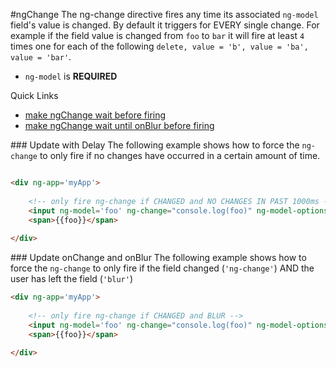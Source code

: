 #ngChange
The ng-change directive fires any time its associated `ng-model` field's value is changed. By default it triggers for EVERY single change. For example if the field value is changed from `foo` to `bar` it will fire at least `4` times one for each of the following `delete, value = 'b', value = 'ba', value = 'bar'`.

* `ng-model` is **REQUIRED**

Quick Links

* [make ngChange wait before firing](#update-with-delay)
* [make ngChange wait until onBlur before firing](#update-with-updateon)

###<a name='update-with-delay'></a> Update with Delay
The following example shows how to force the `ng-change` to only fire if no changes have occurred in a certain amount of time.

```html

<div ng-app='myApp'>
	
	<!-- only fire ng-change if CHANGED and NO CHANGES IN PAST 1000ms -->
	<input ng-model='foo' ng-change="console.log(foo)" ng-model-options="{debounce:1000}"/>
	<span>{{foo}}</span>
	
</div>

```

###<a name='update-with-updateon'></a> Update onChange and onBlur
The following example shows how to force the `ng-change` to only fire if the field changed (`'ng-change'`) AND the user has left the field (`'blur'`)

```html
<div ng-app='myApp'>
	
	<!-- only fire ng-change if CHANGED and BLUR -->
	<input ng-model='foo' ng-change="console.log(foo)" ng-model-options="{updateOn:'blur'}"/>
	<span>{{foo}}</span>
	
</div>
```
